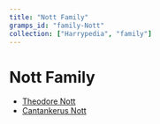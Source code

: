```yaml
---
title: "Nott Family"
gramps_id: "family-Nott"
collection: ["Harrypedia", "family"]
---
```


# Nott Family

- [Theodore Nott](/Harrypedia/people/Nott/Theodore/)
- [Cantankerus Nott](/Harrypedia/people/Nott/Cantankerus/)
